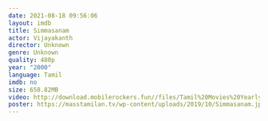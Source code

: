 ```yaml
---
date: 2021-08-18 09:56:06
layout: imdb
title: Simmasanam
actor: Vijayakanth
director: Unknown
genre: Unknown
quality: 480p
year: "2000"
language: Tamil
imdb: no
size: 658.82MB
video: http://download.mobilerockers.fun//files/Tamil%20Movies%20Yearly%20Collections/Tamil%202000%20Collections/Simmasanam%20(2000)/Simmasanam%20(2000)%20Full%20Movies/Simmasanam%20(2000)%20HDRip/Simmasanam%20(2000)%20HDRip%20Single%20Part.mp4
poster: https://masstamilan.tv/wp-content/uploads/2019/10/Simmasanam.jpg
---
```

